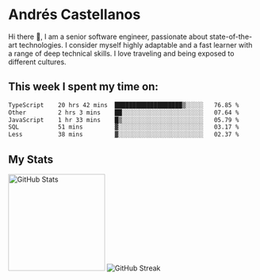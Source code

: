 # Andrés Castellanos

Hi there 👋, I am a senior software engineer, passionate about state-of-the-art technologies. I consider myself highly adaptable and a fast learner with a range of deep technical skills. I love traveling and being exposed to different cultures.

## This week I spent my time on:

<!--START_SECTION:waka-->

```txt
TypeScript    20 hrs 42 mins  ███████████████████▒░░░░░   76.85 %
Other         2 hrs 3 mins    ██░░░░░░░░░░░░░░░░░░░░░░░   07.64 %
JavaScript    1 hr 33 mins    █▒░░░░░░░░░░░░░░░░░░░░░░░   05.79 %
SQL           51 mins         ▓░░░░░░░░░░░░░░░░░░░░░░░░   03.17 %
Less          38 mins         ▓░░░░░░░░░░░░░░░░░░░░░░░░   02.37 %
```

<!--END_SECTION:waka-->

## My Stats

<img height="195" src="https://github-readme-stats.vercel.app/api?username=andrescv&show_icons=true&theme=onedark&hide_border=true&card_width=495" alt="GitHub Stats" />

<img src="https://streak-stats.demolab.com?user=andrescv&theme=one-dark-pro&hide_border=true" alt="GitHub Streak" />
